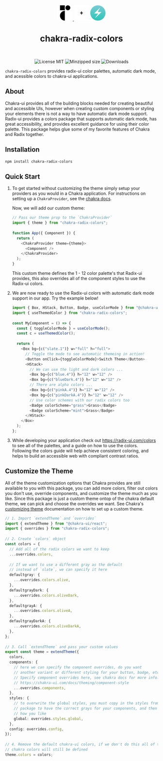 <p align="center">
  <a href="https://www.radix-ui.com/colors">
    <img src="doc/images/radix-ui-logo.png" alt="radix-ui logo" height="50px" width="50px" />
    </a>
  <img src="doc/images/plus.png" alt="plus icon" height="50px" w="50px" />
  <a href="https://www.chakra-ui.com">
    <img src="doc/images/chakra-ui-logo.png" alt="radix-ui logo" height="50px" width="50px" />
    </a>
</div>

<h1 align="center">chakra-radix-colors</h1>

<br/>
<p align="center">
  <img src="https://img.shields.io/badge/license-MIT-green" alt="License MIT" />
  <img src="https://img.shields.io/bundlephobia/minzip/chakra-radix-colors" alt="Minzipped size" />
  <img src="https://img.shields.io/jsdelivr/npm/hm/chakra-radix-colorslabel=downloads" alt="Downloads" />
</div>
<br/>

`chakra-radix-colors` provides radix-ui color palettes, automatic dark mode, and acessible colors to chakra-ui applications.

## About

Chakra-ui provides all of the building blocks needed for creating beautiful and accessible UIs, however when creating custom components or styling your elements there is not a way to have automatic dark mode support. Radix-ui provides a colors package that supports automatic dark mode, has great accessibility, and provides excellent guidance for using their color palette. This package helps glue some of my favorite features of Chakra and Radix together.

## Installation

```bash
npm install chakra-radix-colors
```

## Quick Start

1. To get started without customizing the theme simply setup your providers as you would in a Chakra application. For instructions on setting up a `ChakraProvider`, see the [chakra docs](https://chakra-ui.com/docs/getting-started#set-up-provider).

   Now, we will add our custom theme:

   ```ts
   // Pass our theme prop to the `ChakraProvider`
   import { theme } from "chakra-radix-colors";

   function App({ Component }) {
     return (
       <ChakraProvider theme={theme}>
         <Component />
       </ChakraProvider>
     );
   }
   ```

   This custom theme defines the 1 - 12 color palette's that Radix-ui provides, this also overrides all of the component styles to use the Radix-ui colors.

2. We are now ready to use the Radix-ui colors with automatic dark mode support in our app. Try the example below!

   ```ts
   import { Box, HStack, Button, Badge, useColorMode } from "@chakra-ui/react";
   import { useThemedColor } from "chakra-radix-colors";

   const MyComponent = () => {
     const { toggleColorMode } = useColorMode();
     const c = useThemedColor();

     return (
       <Box bg={c("slate.1")} w="full" h="full">
         // Toggle the mode to see automatic themeing in action!
         <Button onClick={toggleColorMode}>Switch Theme</Button>
         <HStack>
           // We can use the light and dark colors ...
           <Box bg={c("blue.4")} h="12" w="12" />
           <Box bg={c("blueDark.4")} h="12" w="12" />
           // There are alpha colors ...
           <Box bg={c("pinkA.4")} h="12" w="12" />
           <Box bg={c("pinkDarkA.4")} h="12" w="12" />
           // Use color schemes with our radix colors too
           <Badge colorScheme="grass">Grass</Badge>
           <Badge colorScheme="mint">Grass</Badge>
         </HStack>
       </Box>
     );
   };
   ```

3. While developing your application check out https://radix-ui.com/colors to see all of the palettes, and a guide on how to use the colors. Following the colors guide will help achieve consistent coloring, and helps to build an accessible web with compliant contrast ratios.

## Customize the Theme

All of the theme customization options that Chakra provides are still available to you with this package, you can add more colors, filter out colors you don't use, override components, and customize the theme much as you like. Since this package is just a custom theme ontop of the chakra default theme, we can pick and choose the overrides we want. See Chakra's [customizing theme](https://chakra-ui.com/docs/theming/customize-theme) documentation on how to set up a custom theme.

```ts
// 1. Import `extendTheme` and `overrides`
import { extendTheme } from "@chakra-ui/react";
import { overrides } from "chakra-radix-colors";

// 2. Create `colors` object
const colors = {
  // Add all of the radix colors we want to keep
  ...overrides.colors,

  // If we want to use a different gray as the default
  // instead of `slate`, we can specify it here
  defaultgray: {
    ...overrides.colors.olive,
  },
  defaultgrayDark: {
    ...overrides.colors.oliveDark,
  },
  defaultgrayA: {
    ...overrides.colors.oliveA,
  },
  defaultgrayDarkA: {
    ...overrides.colors.oliveDarkA,
  },
};

// 3. Call `extendTheme` and pass your custom values
export const theme = extendTheme({
  colors,
  components: {
    // here we can specify the component overrides, do you want
    // another variant or different styling for your button, badge, etc?
    // Specify component overrides here, see chakra docs for more info:
    // https://chakra-ui.com/docs/theming/component-style
    ...overrides.components,
  },
  styles: {
    // to overwrite the global styles, you must copy in the styles from this
    // package to have the correct grays for your components, and then modify
    // how you like
    global: overrides.styles.global,
  },
  config: overrides.config,
});

// 4. Remove the default chakra-ui colors, if we don't do this all of the
// chakra colors will still be defined
theme.colors = colors;
```
